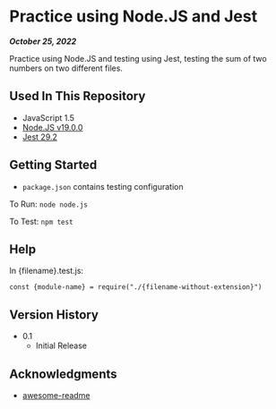 # Practice using Node.JS and Jest

***October 25, 2022***

Practice using Node.JS and testing using Jest, testing the sum of two numbers on two different files.

## Used In This Repository

- JavaScript 1.5
- [Node.JS v19.0.0](https://nodejs.org/en/download/)
- [Jest 29.2](https://jestjs.io/docs/getting-started)

## Getting Started

- `package.json` contains testing configuration

To Run: 
`node node.js`

To Test:
`npm test`

## Help

In {filename}.test.js:
```
const {module-name} = require("./{filename-without-extension}")
```

## Version History

* 0.1
    * Initial Release

## Acknowledgments

* [awesome-readme](https://github.com/matiassingers/awesome-readme)
